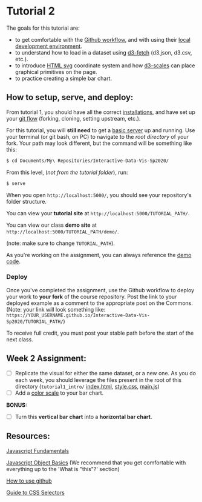 # Tutorial 2

The goals for this tutorial are:

- to get comfortable with the [Github workflow](../GIT_SETUP.md), and with using their [local development environment](../README.md).
- to understand how to load in a dataset using [d3-fetch](https://github.com/d3/d3-fetch) (d3.json, d3.csv, etc.).
- to introduce [HTML svg](https://developer.mozilla.org/en-US/docs/Web/SVG/Element/svg) coordinate system and how [d3-scales](https://bost.ocks.org/mike/selection/) can place graphical primitives on the page.
- to practice creating a simple bar chart.

## How to setup, serve, and deploy:

From tutorial 1, you should have all the correct [installations](../README.md#setup), and have set up your [git flow](../GIT_SETUP.md) (forking, cloning, setting upstream, etc.). 

For this tutorial, you will **still need** to get a [basic server](../BASIC_SERVER.md) up and running. Use your terminal (or git bash, on PC) to navigate to the _root directory_ of your fork. Your path may look different, but the command will be something like this:

```sh
$ cd Documents/My\ Repositories/Interactive-Data-Vis-Sp2020/
```

From this level, (_not from the tutorial folder_), run:

```sh
$ serve
``` 

When you open `http://localhost:5000/`, you should see your repository's folder structure. 

You can view your **tutorial site** at `http://localhost:5000/TUTORIAL_PATH/`. 

You can view our class **demo site** at `http://localhost:5000/TUTORIAL_PATH/demo/`.

(note: make sure to change `TUTORIAL_PATH`). 

As you're working on the assignment, you can always reference the [demo code](demo/).

### Deploy

Once you've completed the assignment, use the Github workflow to deploy your work to **your fork** of the course repository. Post the link to your deployed example as a comment to the appropriate post on the Commons. (Note: your link will look something like: `https://YOUR_USERNAME.github.io/Interactive-Data-Vis-Sp2020/TUTORIAL_PATH/`)

To receive full credit, you must post your stable path before the start of the next class.

## Week 2 Assignment:

- [ ] Replicate the visual for either the same dataset, or a new one. As you do each week, you should leverage the files present in the root of this directory (`tutorial1_intro/` [index.html](index.html), [style.css](style.css), [main.js](main.js))
- [ ] Add a [color scale](https://github.com/d3/d3-scale-chromatic) to your bar chart. 

**BONUS:**

- [ ] Turn this **vertical bar chart** into a **horizontal bar chart**.

## Resources:

[Javascript Fundamentals](https://javascript.info/first-steps)

[Javascript Object Basics](https://developer.mozilla.org/en-US/docs/Learn/JavaScript/Objects/Basics) (We recommend that you get comfortable with everything up to the 'What is "this"?' section)

[How to use github](https://git-scm.com/book/en/v2)

[Guide to CSS Selectors](https://developer.mozilla.org/en-US/docs/Learn/CSS/Building_blocks/Selectors)